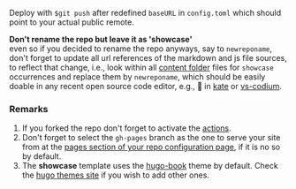 Deploy with `$git push` after redefined `baseURL` in `config.toml` which should point to your actual public remote.

**Don't rename the repo but leave it as 'showcase'**  
even so if you decided to rename the repo anyways, say to `newreponame`, don't forget to update all url references of the markdown and js file sources, to reflect that change, i.e., look within all [content folder](https://github.com/VisualComputing/showcase/tree/main/content) files for `showcase` occurrences and replace them by `newreponame`, which should be easily doable in any recent open source code editor, e.g., 🔎 in [kate](https://kate-editor.org/) or [vs-codium](https://vscodium.com/).

### Remarks

1. If you forked the repo don't forget to activate the [actions](https://github.com/VisualComputing/showcase/actions).
2. Don't forget to select the `gh-pages` branch as the one to serve your site from at the [pages section of your repo configuration page](https://docs.github.com/en/pages/getting-started-with-github-pages/configuring-a-publishing-source-for-your-github-pages-site), if it is no so by default.
3. The **showcase** template uses the [hugo-book](https://github.com/alex-shpak/hugo-book) theme by default. Check the [hugo themes site](https://themes.gohugo.io/) if you wish to add other ones.